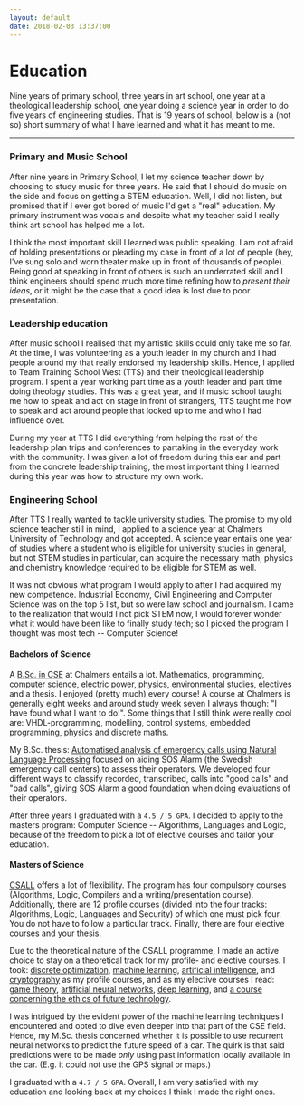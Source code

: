 ```yaml
---
layout: default
date: 2018-02-03 13:37:00
---
```


# Education #

Nine years of primary school, three years in art school, one year at a
theological leadership school, one year doing a science year in order to do five
years of engineering studies.
That is 19 years of school, below is a (not so) short summary of what I have
learned and what it has meant to me.

---

### Primary and Music School ###

After nine years in Primary School, I let my science teacher down by choosing to
study music for three years.
He said that I should do music on the side and focus on getting a STEM
education.
Well, I did not listen, but promised that if I ever got bored of music I'd get a
"real" education.
My primary instrument was vocals and despite what my teacher said I really think
art school has helped me a lot.

I think the most important skill I learned was public speaking.
I am not afraid of holding presentations or pleading my case in front of a lot
of people (hey, I've sung solo and worn theater make up in front of thousands of
people).
Being good at speaking in front of others is such an underrated skill and I
think engineers should spend much more time refining how to *present their
ideas*, or it might be the case that a good idea is lost due to poor
presentation.

### Leadership education ###

After music school I realised that my artistic skills could only take me so far.
At the time, I was volunteering as a youth leader in my church and I had people
around my that really endorsed my leadership skills.
Hence, I applied to Team Training School West (TTS) and their theological
leadership program.
I spent a year working part time as a youth leader and part time doing theology
studies.
This was a great year, and if music school taught me how to speak and act on
stage in front of strangers, TTS taught me how to speak and act around people
that looked up to me and who I had influence over.

During my year at TTS I did everything from helping the rest of the leadership
plan trips and conferences to partaking in the everyday work with the community.
I was given a lot of freedom during this ear and part from the concrete
leadership training, the most important thing I learned during this year was how
to structure my own work.

### Engineering School ###

After TTS I really wanted to tackle university studies.
The promise to my old science teacher still in mind, I applied to a science year
at Chalmers University of Technology and got accepted.
A science year entails one year of studies where a student who is eligible for
university studies in general, but not STEM studies in particular, can acquire
the necessary math, physics and chemistry knowledge required to be eligible for
STEM as well.

It was not obvious what program I would apply to after I had acquired my new
competence.
Industrial Economy, Civil Engineering and Computer Science was on the top 5
list, but so were law school and journalism.
I came to the realization that would I not pick STEM now, I would forever wonder
what it would have been like to finally study tech; so I picked the program I
thought was most tech -- Computer Science!

#### Bachelors of Science ####

A [B.Sc. in
CSE](https://www.chalmers.se/sv/utbildning/program-pa-grundniva/Sidor/Datateknik.aspx)
at Chalmers entails a lot.
Mathematics, programming, computer science, electric power, physics,
environmental studies, electives and a thesis.
I enjoyed (pretty much) every course!
A course at Chalmers is generally eight weeks and around study week seven I
always though: "I have found what I want to do!".
Some things that I still think were really cool are: VHDL-programming,
modelling, control systems, embedded programming, physics and discrete maths.

My B.Sc. thesis: [Automatised analysis of emergency calls using Natural Language
Processing](https://publications.lib.chalmers.se/records/fulltext/244534/244534.pdf)
focused on aiding SOS Alarm (the Swedish emergency call centers) to assess their
operators.
We developed four different ways to classify recorded, transcribed, calls into
"good calls" and "bad calls", giving SOS Alarm a good foundation when doing
evaluations of their operators.

After three years I graduated with a `4.5 / 5 GPA`.
I decided to apply to the masters program: Computer Science -- Algorithms,
Languages and Logic, because of the freedom to pick a lot of elective courses
and tailor your education.

#### Masters of Science ####

[CSALL](https://www.chalmers.se/en/education/programmes/masters-info/Pages/Computer-Science-algorithms-languages-and-logic.aspx)
offers a lot of flexibility.
The program has four compulsory courses (Algorithms, Logic, Compilers and a
writing/presentation course).
Additionally, there are 12 profile courses (divided into the four tracks:
Algorithms, Logic, Languages and Security) of which one must pick four.
You do not have to follow a particular track.
Finally, there are four elective courses and your thesis.

Due to the theoretical nature of the CSALL programme, I made an active choice to
stay on a theoretical track for my profile- and elective courses.
I took: [discrete optimization](https://student.portal.chalmers.se/en/chalmersstudies/programme-information/Pages/SearchProgram.aspx?course_id=24703&parsergrp=2),
[machine learning](https://student.portal.chalmers.se/en/chalmersstudies/programme-information/Pages/SearchProgram.aspx?course_id=24468&parsergrp=2),
[artificial intelligence](https://student.portal.chalmers.se/en/chalmersstudies/programme-information/Pages/SearchProgram.aspx?course_id=25601&parsergrp=2),
and
[cryptography](https://student.portal.chalmers.se/en/chalmersstudies/programme-information/Pages/SearchProgram.aspx?course_id=24316&parsergrp=2)
as my profile courses, and as my elective courses I read:
[game theory](https://student.portal.chalmers.se/en/chalmersstudies/courseinformation/Pages/SearchCourse.aspx?course_id=26630&parsergrp=3),
[artificial neural networks](https://student.portal.chalmers.se/en/chalmersstudies/courseinformation/Pages/SearchCourse.aspx?course_id=26842&parsergrp=3),
[deep learning](https://student.portal.chalmers.se/en/chalmersstudies/courseinformation/Pages/SearchCourse.aspx?course_id=27098&parsergrp=3),
and
[a course concerning the ethics of future technology](https://student.portal.chalmers.se/en/chalmersstudies/courseinformation/Pages/SearchCourse.aspx?course_id=26484&parsergrp=3).

I was intrigued by the evident power of the machine learning techniques I
encountered and opted to dive even deeper into that part of the CSE field.
Hence, my M.Sc. thesis concerned whether it is possible to use recurrent neural
networks to predict the future speed of a car.
The quirk is that said predictions were to be made *only* using past information
locally available in the car. (E.g. it could not use the GPS signal or maps.)

I graduated with a `4.7 / 5 GPA`.
Overall, I am very satisfied with my education and looking back at my choices I
think I made the right ones.

